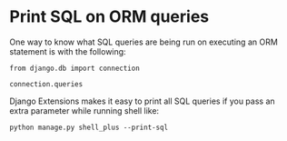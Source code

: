 # Print SQL on ORM queries

One way to know what SQL queries are being run on executing an ORM statement is with the following:

```
from django.db import connection

connection.queries
```

Django Extensions makes it easy to print all SQL queries if you pass an extra parameter while running shell like:

```
python manage.py shell_plus --print-sql
```
